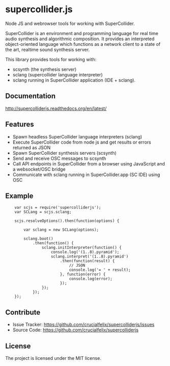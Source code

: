 supercollider.js
================

Node JS and webrowser tools for working with SuperCollider.

SuperCollider is an environment and programming language for real time audio synthesis and algorithmic composition. It provides an interpreted object-oriented language which functions as a network client to a state of the art, realtime sound synthesis server.

This library provides tools for working with:

- scsynth (the synthesis server)
- sclang (supercollider language interpreter)
- sclang running in SuperCollider application (IDE + sclang).


Documentation
-------------

http://supercolliderjs.readthedocs.org/en/latest/


Features
--------

- Spawn headless SuperCollider language interpreters (sclang)
- Execute SuperCollider code from node js and get results or errors returned as JSON
- Spawn SuperCollider synthesis servers (scsynth)
- Send and receive OSC messages to scsynth
- Call API endpoints in SuperCollider from a browser using JavaScript and a websocket/OSC bridge
- Communicate with sclang running in SuperCollider.app (SC IDE) using OSC


Example
-------

		var scjs = require('supercolliderjs');
		var SCLang = scjs.sclang;

		scjs.resolveOptions().then(function(options) {

			var sclang = new SCLang(options);

			sclang.boot()
				.then(function() {
					sclang.initInterpreter(function() {
						console.log('(1..8).pyramid');
						sclang.interpret('(1..8).pyramid')
							.then(function(result) {
								// JSON
								console.log('= ' + result);
							}, function(error) {
								console.log(error);
							});
					});
				});
		});


Contribute
----------

- Issue Tracker: https://github.com/crucialfelix/supercolliderjs/issues
- Source Code: https://github.com/crucialfelix/supercolliderjs


License
-------

The project is licensed under the MIT license.
